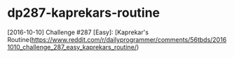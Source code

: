 # dp287-kaprekars-routine

[2016-10-10] Challenge #287 [Easy]: [Kaprekar's Routine(https://www.reddit.com/r/dailyprogrammer/comments/56tbds/20161010_challenge_287_easy_kaprekars_routine/)
